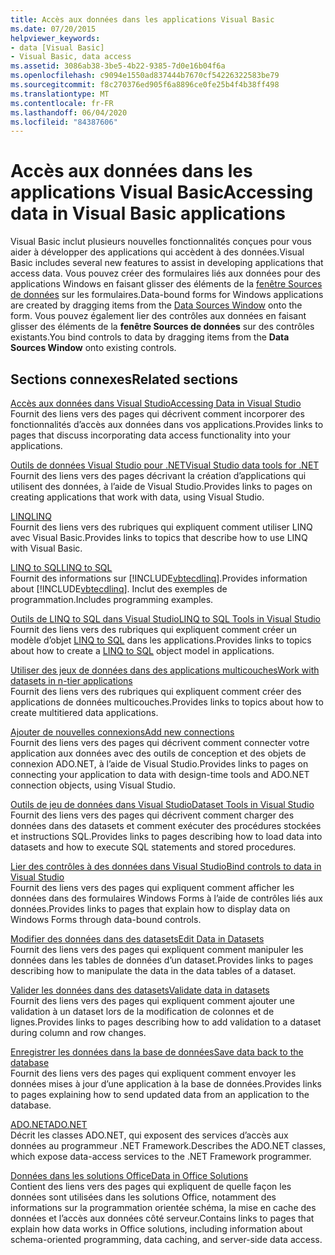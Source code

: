 ```yaml
---
title: Accès aux données dans les applications Visual Basic
ms.date: 07/20/2015
helpviewer_keywords:
- data [Visual Basic]
- Visual Basic, data access
ms.assetid: 3086ab38-3be5-4b22-9385-7d0e16b04f6a
ms.openlocfilehash: c9094e1550ad837444b7670cf54226322583be79
ms.sourcegitcommit: f8c270376ed905f6a8896ce0fe25b4f4b38ff498
ms.translationtype: MT
ms.contentlocale: fr-FR
ms.lasthandoff: 06/04/2020
ms.locfileid: "84387606"
---
```

# <a name="accessing-data-in-visual-basic-applications"></a><span data-ttu-id="685ea-102">Accès aux données dans les applications Visual Basic</span><span class="sxs-lookup"><span data-stu-id="685ea-102">Accessing data in Visual Basic applications</span></span>

<span data-ttu-id="685ea-103">Visual Basic inclut plusieurs nouvelles fonctionnalités conçues pour vous aider à développer des applications qui accèdent à des données.</span><span class="sxs-lookup"><span data-stu-id="685ea-103">Visual Basic includes several new features to assist in developing applications that access data.</span></span> <span data-ttu-id="685ea-104">Vous pouvez créer des formulaires liés aux données pour des applications Windows en faisant glisser des éléments de la [fenêtre Sources de données](/visualstudio/data-tools/add-new-data-sources) sur les formulaires.</span><span class="sxs-lookup"><span data-stu-id="685ea-104">Data-bound forms for Windows applications are created by dragging items from the [Data Sources Window](/visualstudio/data-tools/add-new-data-sources) onto the form.</span></span> <span data-ttu-id="685ea-105">Vous pouvez également lier des contrôles aux données en faisant glisser des éléments de la **fenêtre Sources de données** sur des contrôles existants.</span><span class="sxs-lookup"><span data-stu-id="685ea-105">You bind controls to data by dragging items from the **Data Sources Window** onto existing controls.</span></span>

## <a name="related-sections"></a><span data-ttu-id="685ea-106">Sections connexes</span><span class="sxs-lookup"><span data-stu-id="685ea-106">Related sections</span></span>

[<span data-ttu-id="685ea-107">Accès aux données dans Visual Studio</span><span class="sxs-lookup"><span data-stu-id="685ea-107">Accessing Data in Visual Studio</span></span>](/visualstudio/data-tools/)  
<span data-ttu-id="685ea-108">Fournit des liens vers des pages qui décrivent comment incorporer des fonctionnalités d’accès aux données dans vos applications.</span><span class="sxs-lookup"><span data-stu-id="685ea-108">Provides links to pages that discuss incorporating data access functionality into your applications.</span></span>

[<span data-ttu-id="685ea-109">Outils de données Visual Studio pour .NET</span><span class="sxs-lookup"><span data-stu-id="685ea-109">Visual Studio data tools for .NET</span></span>](/visualstudio/data-tools/visual-studio-data-tools-for-dotnet)  
<span data-ttu-id="685ea-110">Fournit des liens vers des pages décrivant la création d’applications qui utilisent des données, à l’aide de Visual Studio.</span><span class="sxs-lookup"><span data-stu-id="685ea-110">Provides links to pages on creating applications that work with data, using Visual Studio.</span></span>

[<span data-ttu-id="685ea-111">LINQ</span><span class="sxs-lookup"><span data-stu-id="685ea-111">LINQ</span></span>](../programming-guide/language-features/linq/index.md)  
<span data-ttu-id="685ea-112">Fournit des liens vers des rubriques qui expliquent comment utiliser LINQ avec Visual Basic.</span><span class="sxs-lookup"><span data-stu-id="685ea-112">Provides links to topics that describe how to use LINQ with Visual Basic.</span></span>

[<span data-ttu-id="685ea-113">LINQ to SQL</span><span class="sxs-lookup"><span data-stu-id="685ea-113">LINQ to SQL</span></span>](../../framework/data/adonet/sql/linq/index.md)  
<span data-ttu-id="685ea-114">Fournit des informations sur [!INCLUDE[vbtecdlinq](~/includes/vbtecdlinq-md.md)].</span><span class="sxs-lookup"><span data-stu-id="685ea-114">Provides information about [!INCLUDE[vbtecdlinq](~/includes/vbtecdlinq-md.md)].</span></span> <span data-ttu-id="685ea-115">Inclut des exemples de programmation.</span><span class="sxs-lookup"><span data-stu-id="685ea-115">Includes programming examples.</span></span>  

[<span data-ttu-id="685ea-116">Outils de LINQ to SQL dans Visual Studio</span><span class="sxs-lookup"><span data-stu-id="685ea-116">LINQ to SQL Tools in Visual Studio</span></span>](/visualstudio/data-tools/linq-to-sql-tools-in-visual-studio2)  
<span data-ttu-id="685ea-117">Fournit des liens vers des rubriques qui expliquent comment créer un modèle d’objet [LINQ to SQL](../../framework/data/adonet/sql/linq/index.md) dans les applications.</span><span class="sxs-lookup"><span data-stu-id="685ea-117">Provides links to topics about how to create a [LINQ to SQL](../../framework/data/adonet/sql/linq/index.md) object model in applications.</span></span>

[<span data-ttu-id="685ea-118">Utiliser des jeux de données dans des applications multicouches</span><span class="sxs-lookup"><span data-stu-id="685ea-118">Work with datasets in n-tier applications</span></span>](/visualstudio/data-tools/work-with-datasets-in-n-tier-applications)  
<span data-ttu-id="685ea-119">Fournit des liens vers des rubriques qui expliquent comment créer des applications de données multicouches.</span><span class="sxs-lookup"><span data-stu-id="685ea-119">Provides links to topics about how to create multitiered data applications.</span></span>

[<span data-ttu-id="685ea-120">Ajouter de nouvelles connexions</span><span class="sxs-lookup"><span data-stu-id="685ea-120">Add new connections</span></span>](/visualstudio/data-tools/add-new-connections)  
<span data-ttu-id="685ea-121">Fournit des liens vers des pages qui décrivent comment connecter votre application aux données avec des outils de conception et des objets de connexion ADO.NET, à l’aide de Visual Studio.</span><span class="sxs-lookup"><span data-stu-id="685ea-121">Provides links to pages on connecting your application to data with design-time tools and ADO.NET connection objects, using Visual Studio.</span></span>

[<span data-ttu-id="685ea-122">Outils de jeu de données dans Visual Studio</span><span class="sxs-lookup"><span data-stu-id="685ea-122">Dataset Tools in Visual Studio</span></span>](/visualstudio/data-tools/dataset-tools-in-visual-studio)  
<span data-ttu-id="685ea-123">Fournit des liens vers des pages qui décrivent comment charger des données dans des datasets et comment exécuter des procédures stockées et instructions SQL.</span><span class="sxs-lookup"><span data-stu-id="685ea-123">Provides links to pages describing how to load data into datasets and how to execute SQL statements and stored procedures.</span></span>  

[<span data-ttu-id="685ea-124">Lier des contrôles à des données dans Visual Studio</span><span class="sxs-lookup"><span data-stu-id="685ea-124">Bind controls to data in Visual Studio</span></span>](/visualstudio/data-tools/bind-controls-to-data-in-visual-studio)  
<span data-ttu-id="685ea-125">Fournit des liens vers des pages qui expliquent comment afficher les données dans des formulaires Windows Forms à l’aide de contrôles liés aux données.</span><span class="sxs-lookup"><span data-stu-id="685ea-125">Provides links to pages that explain how to display data on Windows Forms through data-bound controls.</span></span>

[<span data-ttu-id="685ea-126">Modifier des données dans des datasets</span><span class="sxs-lookup"><span data-stu-id="685ea-126">Edit Data in Datasets</span></span>](/visualstudio/data-tools/edit-data-in-datasets)  
<span data-ttu-id="685ea-127">Fournit des liens vers des pages qui expliquent comment manipuler les données dans les tables de données d’un dataset.</span><span class="sxs-lookup"><span data-stu-id="685ea-127">Provides links to pages describing how to manipulate the data in the data tables of a dataset.</span></span>  

[<span data-ttu-id="685ea-128">Valider les données dans des datasets</span><span class="sxs-lookup"><span data-stu-id="685ea-128">Validate data in datasets</span></span>](/visualstudio/data-tools/validate-data-in-datasets)  
<span data-ttu-id="685ea-129">Fournit des liens vers des pages qui expliquent comment ajouter une validation à un dataset lors de la modification de colonnes et de lignes.</span><span class="sxs-lookup"><span data-stu-id="685ea-129">Provides links to pages describing how to add validation to a dataset during column and row changes.</span></span>

[<span data-ttu-id="685ea-130">Enregistrer les données dans la base de données</span><span class="sxs-lookup"><span data-stu-id="685ea-130">Save data back to the database</span></span>](/visualstudio/data-tools/save-data-back-to-the-database)  
<span data-ttu-id="685ea-131">Fournit des liens vers des pages qui expliquent comment envoyer les données mises à jour d’une application à la base de données.</span><span class="sxs-lookup"><span data-stu-id="685ea-131">Provides links to pages explaining how to send updated data from an application to the database.</span></span>

[<span data-ttu-id="685ea-132">ADO.NET</span><span class="sxs-lookup"><span data-stu-id="685ea-132">ADO.NET</span></span>](../../framework/data/adonet/index.md)  
<span data-ttu-id="685ea-133">Décrit les classes ADO.NET, qui exposent des services d’accès aux données au programmeur .NET Framework.</span><span class="sxs-lookup"><span data-stu-id="685ea-133">Describes the ADO.NET classes, which expose data-access services to the .NET Framework programmer.</span></span>

[<span data-ttu-id="685ea-134">Données dans les solutions Office</span><span class="sxs-lookup"><span data-stu-id="685ea-134">Data in Office Solutions</span></span>](/visualstudio/vsto/data-in-office-solutions)  
<span data-ttu-id="685ea-135">Contient des liens vers des pages qui expliquent de quelle façon les données sont utilisées dans les solutions Office, notamment des informations sur la programmation orientée schéma, la mise en cache des données et l’accès aux données côté serveur.</span><span class="sxs-lookup"><span data-stu-id="685ea-135">Contains links to pages that explain how data works in Office solutions, including information about schema-oriented programming, data caching, and server-side data access.</span></span>
